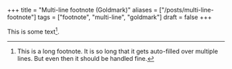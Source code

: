 +++
title = "Multi-line footnote (Goldmark)"
aliases = ["/posts/multi-line-footnote"]
tags = ["footnote", "multi-line", "goldmark"]
draft = false
+++

This is some text[^fn:1].

[^fn:1]: This is a long footnote. It is so long that it gets auto-filled
    over multiple lines. But even then it should be handled fine.